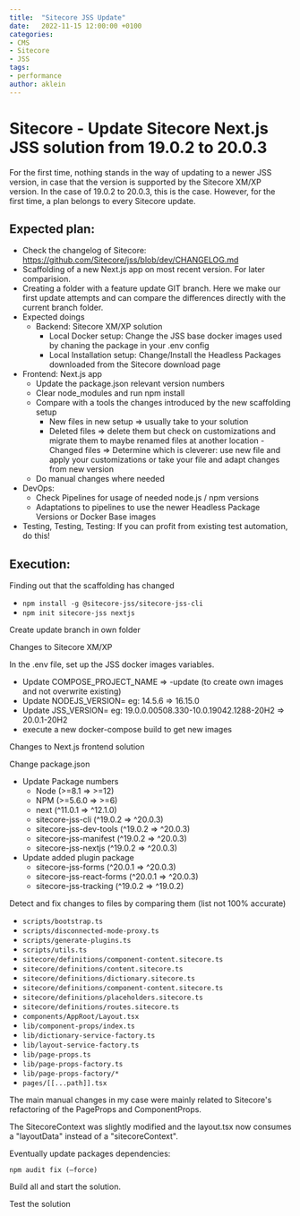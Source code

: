 ```yaml
---
title:  "Sitecore JSS Update"
date:   2022-11-15 12:00:00 +0100
categories:
- CMS
- Sitecore
- JSS
tags:
- performance
author: aklein
---
```


# Sitecore - Update Sitecore Next.js JSS solution from 19.0.2 to 20.0.3

For the first time, nothing stands in the way of updating to a newer JSS version, in case that the version is supported by the Sitecore XM/XP version.
In the case of 19.0.2 to 20.0.3, this is the case. However, for the first time, a plan belongs to every Sitecore update.

## Expected plan:
- Check the changelog of Sitecore: https://github.com/Sitecore/jss/blob/dev/CHANGELOG.md
- Scaffolding of a new Next.js app on most recent version. For later comparision.
- Creating a folder with a feature update GIT branch. Here we make our first update attempts and can compare the differences directly with the current branch folder.
- Expected doings
  - Backend: Sitecore XM/XP solution
    - Local Docker setup: Change the JSS base docker images used by chaning the package in your .env config
     - Local Installation setup: Change/Install the Headless Packages downloaded from the Sitecore download page
- Frontend: Next.js app
  - Update the package.json relevant version numbers
  - Clear node_modules and run npm install
  - Compare with a tools the changes introduced by the new scaffolding setup
    - New files in new setup => usually take to your solution
    - Deleted files => delete them but check on customizations and migrate them to maybe renamed files at another location
    -Changed files => Determine which is cleverer: use new file and apply your customizations or take your file and adapt changes from new version
  - Do manual changes where needed
- DevOps:
  - Check Pipelines for usage of needed node.js / npm versions
  - Adaptations to pipelines to use the newer Headless Package Versions or Docker Base images
- Testing, Testing, Testing: If you can profit from existing test automation, do this!

## Execution:
Finding out that the scaffolding has changed
- `npm install -g @sitecore-jss/sitecore-jss-cli`
- `npm init sitecore-jss nextjs`

Create update branch in own folder

Changes to Sitecore XM/XP

In the .env file, set up the JSS docker images variables.
- Update COMPOSE_PROJECT_NAME => <current>-update (to create own images and not overwrite existing)
- Update NODEJS_VERSION= eg: 14.5.6 => 16.15.0
- Update JSS_VERSION= eg: 19.0.0.00508.330-10.0.19042.1288-20H2 => 20.0.1-20H2
- execute a new docker-compose build to get new images

Changes to Next.js frontend solution

Change package.json 

- Update Package numbers
  - Node (>=8.1 => >=12)
  - NPM (>=5.6.0 => >=6)
  - next (^11.0.1 => ^12.1.0)
  - sitecore-jss-cli (^19.0.2 => ^20.0.3)
  - sitecore-jss-dev-tools (^19.0.2 => ^20.0.3)
  - sitecore-jss-manifest (^19.0.2 => ^20.0.3)
  - sitecore-jss-nextjs (^19.0.2 => ^20.0.3)
- Update added plugin package
  - sitecore-jss-forms (^20.0.1 => ^20.0.3)
  - sitecore-jss-react-forms (^20.0.1 => ^20.0.3)
  - sitecore-jss-tracking (^19.0.2 => ^19.0.2)

Detect and fix changes to files by comparing them (list not 100% accurate)
-	`scripts/bootstrap.ts`
-	`scripts/disconnected-mode-proxy.ts`
-	`scripts/generate-plugins.ts`
-	`scripts/utils.ts`
-	`sitecore/definitions/component-content.sitecore.ts`
-	`sitecore/definitions/content.sitecore.ts`
-	`sitecore/definitions/dictionary.sitecore.ts`
-	`sitecore/definitions/component-content.sitecore.ts`
-	`sitecore/definitions/placeholders.sitecore.ts`
-	`sitecore/definitions/routes.sitecore.ts`
-	`components/AppRoot/Layout.tsx`
-	`lib/component-props/index.ts`
-	`lib/dictionary-service-factory.ts`
-	`lib/layout-service-factory.ts`
-	`lib/page-props.ts`
-	`lib/page-props-factory.ts`
-	`lib/page-props-factory/*`
-	`pages/[[...path]].tsx`

The main manual changes in my case were mainly related to Sitecore's refactoring of the PageProps and ComponentProps.

The SitecoreContext was slightly modified and the layout.tsx now consumes a "layoutData" instead of a "sitecoreContext". 

Eventually update packages dependencies: 

`npm audit fix (–force)`

Build all and start the solution.

Test the solution

